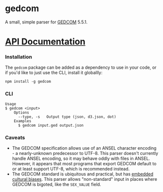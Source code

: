 # gedcom

A small, simple parser for [GEDCOM](http://en.wikipedia.org/wiki/GEDCOM) 5.5.1.

# [API Documentation](./docs/README.md)

### Installation

The `gedcom` package can be added as a dependency to use in your code, or
if you'd like to just use the CLI, install it globallly:

```
npm install -g gedcom
```

### CLI

```
Usage
$ gedcom <input>
	Options
	  --type, -s   Output type (json, d3.json, dot)
	Examples
	  $ gedcom input.ged output.json
```

### Caveats

- The GEDCOM specification allows use of an ANSEL character encoding - a nearly-unknown
  predecessor to UTF-8. This parser doesn't currently handle ANSEL encoding, so it
  may behave oddly with files in ANSEL. However, it appears that most programs that
  export GEDCOM default to or at least support UTF-8, which is recommended instead.
- The GEDCOM standard is ubiquitous and practical, but has [embedded cultural biases](./GEDCOM_BIAS.md).
  This parser allows "non-standard" input in places where GEDCOM is bigoted, like
  the `SEX_VALUE` field.

